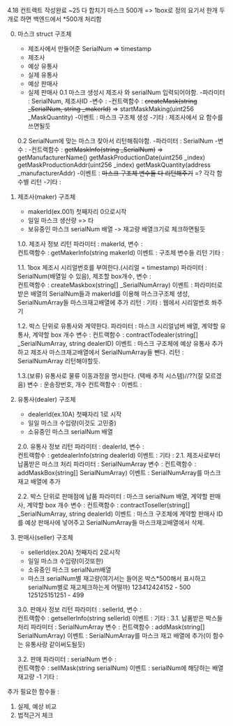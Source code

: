 4.18 컨트랙트 작성완료
~25 다 합치기
마스크 500개 => 1box로 정의 요기서 한개 두개로 하면 백엔드에서 *500개 처리함

0. 마스크 struct
	구조체
	- 제조사에서 만들어준 SerialNum => timestamp
	- 제조사
	- 예상 유통사
	- 실제 유통사
	- 예상 판매사
	- 실제 판매사
	0.1 마스크 생성시 제조사 와 serialNum 입력되어야함.
		-파라미터 : SerialNum, 제조사ID
		-변수 :
		-컨트랙함수 : ~~createMask(string _SerialNum, string _makerId)~~ => startMaskMaking(uint256 _MaskQuantity)
		-이벤트 : 마스크 구조체 생성
		-기타 : 제조사에서 요 함수를 쓰면될듯
		
	0.2 SerialNum에 맞는 마스크 찾아서 리턴해줘야함.
		-파라미터 : SerialNum
		-변수 :
		-컨트랙함수 : ~~getMaskInfo(string _SerialNum)~~ =>
				getManufacturerName()
				getMaskProductionDate(uint256 _index)
				getMaskProductionAddr(uint256 _index)
				getMaskQuantity(address _manufacturerAddr)
		-이벤트 : ~~마스크 구조체 변수들 다 리턴해주기~~ =? 각각 함수별 리턴
		-기타 : 
	
1. 제조사(maker)
	구조체
	- makerId(ex.001) 첫째자리 0으로시작 
	- 일일 마스크 생산량 => 타
	- 보유중인 마스크 serialNum 배열 -> 재고량 배열크기로 체크하면될듯
	
	1.0. 제조사 정보 리턴
		파라미터 : makerId,
		변수 :  
        컨트랙함수 : getMakerInfo(string makerId)
        이벤트 : 구조체 변수들 리턴
		기타 : 
		
	1.1. 1box 제조시 시리얼번호를 부여한다.(시리얼 = timestamp)
        파라미터 : SerialNum(배열일 수 있음), 제조할 box개수,
		변수 :  
        컨트랙함수 : createMaskbox(string[] _SerialNumArray)
        이벤트 : 파라미터로 받은 배열의 SerialNum들과 makerId를 이용해 마스크구조체 생성, SerialNumArray들 마스크재고배열에 추가
		리턴 : 
		기타 : 웹에서 시리얼번호 쏴주기
        
	1.2. 박스 단위로 유통사와 계약한다.
		파라미터 : 마스크 시리얼넘버 배열, 계약할 유통사, 계약할 box 개수
        변수 : 
        컨트랙함수 : contractTodealer(string[] _SerialNumArray, string dealerID)
        이벤트 : 마스크 구조체에 예상 유통사 추가하고 제조사 마스크재고배열에서 SerialNumArray들 뺀다.
		리턴 : SerialNumArray 리턴해야할듯.
        
	1.3.(보류) 유통사로 물류 이동과정을 명시한다. (택배 추적 시스템)//??(잘 모르겠음)
        변수 : 운송장번호, 개수
        컨트랙함수 : 
        이벤트 : 


2. 유통사(dealer)
	구조체
	- dealerId(ex.10A) 첫째자리 1로 시작
	- 일일 마스크 수입량(이것도 고민중)
	- 소유중인 마스크 serialNum 배열

	2.0. 유통사 정보 리턴
		파라미터 : dealerId,
		변수 :  
        컨트랙함수 : getdealerInfo(string dealerId)
        이벤트 : 
		기타 : 
	2.1. 제조사로부터 납품받은 마스크 처리
		파라미터 : SerialNumArray
        변수 : 
        컨트랙함수 : addMaskBox(string[] SerialNumArray)
        이벤트 : SerialNumArray를 마스크 재고 배열에 추가
        
	2.2. 박스 단위로 판매점에 납품
		파라미터 : 마스크 serialNum 배열, 계약할 판매사, 계약할 box 개수
        변수 : 
        컨트랙함수 : contractToseller(string[] _SerialNumArray, string dealerId)
        이벤트 : 마스크 구조체에 계약할 판매사 ID를 예상 판매사에 넣어주고 SerialNumArray들 마스크재고배열에서 삭제.

    
3. 판매사(seller)
	구조체
	- sellerId(ex.20A) 첫째자리 2로시작
	- 일일 마스크 수입량(이것또한)
	- 소유중인 마스크 serialNum배열
	- 마스크 serialNum별 재고량(여기서는 들어온 박스*500해서 표시하고 serialNum별로 재고체크하는게 어떨까)
	123412424152 - 500
	125125151251 - 499
	
	
	3.0. 판매사 정보 리턴
		파라미터 : sellerId,
		변수 :  
        컨트랙함수 : getsellerInfo(string sellerId)
        이벤트 : 
		기타 : 
	3.1. 납품받은 박스들 처리
		파라미터 : SerialNumArray
        변수 : 
        컨트랙함수 : addMask(string[] SerialNumArray)
        이벤트 : SerialNumArray를 마스크 재고 배열에 추가(이 함수는 유통사랑 같이써도될듯)
	
	3.2. 판매
		파라미터 : serialNum
		변수 :  
        컨트랙함수 : sellMask(string serialNum)
        이벤트 : serialNum에 해당하는 배열 재고량 -1 
		기타 : 

추가 필요한 함수들 : 
1. 실제, 예상 비교
2. 법적근거 체크
